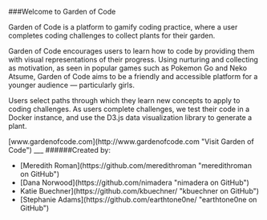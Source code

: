 ###Welcome to Garden of Code
<p></p>
<p>Garden of Code is a platform to gamify coding practice, where a user completes coding challenges to collect plants for their garden.</p>

<p>Garden of Code encourages users to learn how to code by providing them with visual representations of their progress. Using nurturing and collecting as motivation, as seen in popular games such as Pokemon Go and Neko Atsume, Garden of Code aims to be a friendly and accessible platform for a younger audience — particularly girls. </p>

<p>Users select paths through which they learn new concepts to apply to coding challenges. As users complete challenges, we test their code in a  Docker instance, and use the D3.js data visualization library to generate a plant. </p>

<p></p>
[www.gardenofcode.com](http://www.gardenofcode.com "Visit Garden of Code")
___
######Created by:
<ul>
<li>[Meredith Roman](https://github.com/meredithroman "meredithroman on GitHub")</li>
<li>[Dana Norwood](https://github.com/nimadera "nimadera on GitHub")</li>
<li>Katie Buechner](https://github.com/kbuechner/ "kbuechner on GitHub")</li>
<li>[Stephanie Adams](https://github.com/earthtone0ne/ "earthtone0ne on GitHub")</li>

</ul>
